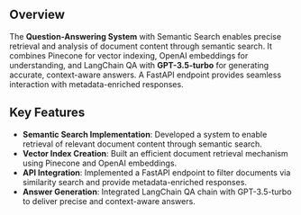 
## Overview

The **Question-Answering System** with Semantic Search enables precise retrieval and analysis of document content through semantic search. It combines Pinecone for vector indexing, OpenAI embeddings for understanding, and LangChain QA with **GPT-3.5-turbo** for generating accurate, context-aware answers. A FastAPI endpoint provides seamless interaction with metadata-enriched responses.

## Key Features

- **Semantic Search Implementation**: Developed a system to enable retrieval of relevant document content through semantic search.
- **Vector Index Creation**: Built an efficient document retrieval mechanism using Pinecone and OpenAI embeddings.
- **API Integration**: Implemented a FastAPI endpoint to filter documents via similarity search and provide metadata-enriched responses.
- **Answer Generation**: Integrated LangChain QA chain with GPT-3.5-turbo to deliver precise and context-aware answers.
